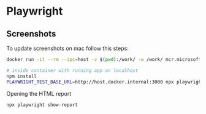 # Playwright

## Screenshots

To update screenshots on mac follow this steps:

```bash
docker run -it --rm --ipc=host -v $(pwd):/work/ -w /work/ mcr.microsoft.com/playwright:v1.43.0-jammy /bin/bash
```

```bash
# inside container with running app on localhost
npm install
PLAYWRIGHT_TEST_BASE_URL=http://host.docker.internal:3000 npx playwright test --update-snapshots --trace on
```

Opening the HTML report

```bash
npx playwright show-report
```

